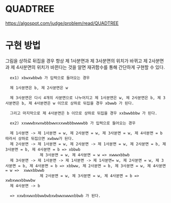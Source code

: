 # QUADTREE

https://algospot.com/judge/problem/read/QUADTREE

# 구현 방법

그림을 상하로 뒤집을 경우 항상 제 1사분면과 제 3사분면의 위치가 바뀌고 제 2사분면과 제 4사분면의 위치가 바뀐다는 것을 알면 재귀함수를 통해 간단하게 구현할 수 있다.
```  
  ex1) xbwxwbbwb 가 입력으로 들어오는 경우
  
  제 1사분면은 b, 제 2사분면은 w  
  
  제 3사분면은 다시 4개의 사분면으로 나누어지고 제 1사분면은 w, 제 2사분면은 b, 제 3사분면은 b, 제 4사분면은 w 이므로 상하로 뒤집을 경우 xbwwb 가 된다.  
  
  그리고 마지막으로 제 4사분면은 b 이므로 상하로 뒤집을 경우 xxbwwbbbw 가 된다.
  
  ex2) xxwwwbxwxwbbbwwxxxwwbbbwwwwbb 가 입력으로 들어오는 경우
  
  제 1사분면 -> 제 1사분면 = w, 제 2사분면 = w, 제 3사분면 = w, 제 4사분면 = b 따라서 상하로 뒤집으면 xwbww가 된다.  
  제 2사분면 -> 제 1사분면 = w, 제 2사분면 -> 제 1사분면 = w, 제 2사분면 = b, 제 3사분면 = b, 제 4사분면 = b => xbbwb    
               제 3사분면 = w, 제 4사분면 = w => xwwwxbbwb
  제 3사분면 -> 제 1사분면 -> 제 1사분면 -> 제 1사분면= w, 제 2사분면 = w, 제 3사분면 = b, 제 4사분면 = b => xbbww, 제 2사분면 = b, 제 3사분면 = w, 제 4사분면 = w =>  xwwxbbwwb
               제 2사분면 = w, 제 3사분면 = w, 제 4사분면 = b => xwbxwwxbbwwbw
  제 4사분면 -> b
  
  => xxwbxwwxbbwwbwbxwbwwxwwwxbbwb 가 된다.
```  
